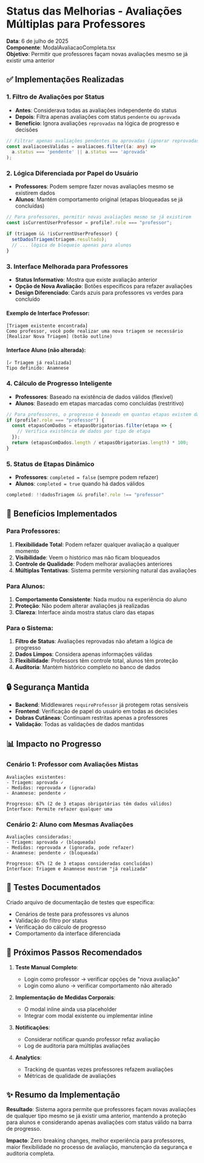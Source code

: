 # Status das Melhorias - Avaliações Múltiplas para Professores

**Data**: 6 de julho de 2025  
**Componente**: ModalAvaliacaoCompleta.tsx  
**Objetivo**: Permitir que professores façam novas avaliações mesmo se já existir uma anterior  

## ✅ Implementações Realizadas

### 1. Filtro de Avaliações por Status
- **Antes**: Considerava todas as avaliações independente do status
- **Depois**: Filtra apenas avaliações com status `pendente` ou `aprovada`
- **Benefício**: Ignora avaliações `reprovadas` na lógica de progresso e decisões

```typescript
// Filtrar apenas avaliações pendentes ou aprovadas (ignorar reprovadas)
const avaliacoesValidas = avaliacoes.filter((a: any) => 
  a.status === 'pendente' || a.status === 'aprovada'
);
```

### 2. Lógica Diferenciada por Papel do Usuário
- **Professores**: Podem sempre fazer novas avaliações mesmo se existirem dados
- **Alunos**: Mantém comportamento original (etapas bloqueadas se já concluídas)

```typescript
// Para professores, permitir novas avaliações mesmo se já existirem
const isCurrentUserProfessor = profile?.role === "professor";

if (triagem && !isCurrentUserProfessor) {
  setDadosTriagem(triagem.resultado);
  // ... lógica de bloqueio apenas para alunos
}
```

### 3. Interface Melhorada para Professores
- **Status Informativo**: Mostra que existe avaliação anterior
- **Opção de Nova Avaliação**: Botões específicos para refazer avaliações
- **Design Diferenciado**: Cards azuis para professores vs verdes para concluído

#### Exemplo de Interface Professor:
```
[Triagem existente encontrada]
Como professor, você pode realizar uma nova triagem se necessário
[Realizar Nova Triagem] (botão outline)
```

#### Interface Aluno (não alterada):
```
[✓ Triagem já realizada]
Tipo definido: Anamnese
```

### 4. Cálculo de Progresso Inteligente
- **Professores**: Baseado na existência de dados válidos (flexível)
- **Alunos**: Baseado em etapas marcadas como concluídas (restritivo)

```typescript
// Para professores, o progresso é baseado em quantas etapas existem dados válidos
if (profile?.role === "professor") {
  const etapasComDados = etapasObrigatorias.filter(etapa => {
    // Verifica existência de dados por tipo de etapa
  });
  return (etapasComDados.length / etapasObrigatorias.length) * 100;
}
```

### 5. Status de Etapas Dinâmico
- **Professores**: `completed = false` (sempre podem refazer)
- **Alunos**: `completed = true` quando há dados válidos

```typescript
completed: !!dadosTriagem && profile?.role !== "professor"
```

## 🎯 Benefícios Implementados

### Para Professores:
1. **Flexibilidade Total**: Podem refazer qualquer avaliação a qualquer momento
2. **Visibilidade**: Veem o histórico mas não ficam bloqueados
3. **Controle de Qualidade**: Podem melhorar avaliações anteriores
4. **Múltiplas Tentativas**: Sistema permite versioning natural das avaliações

### Para Alunos:
1. **Comportamento Consistente**: Nada mudou na experiência do aluno
2. **Proteção**: Não podem alterar avaliações já realizadas
3. **Clareza**: Interface ainda mostra status claro das etapas

### Para o Sistema:
1. **Filtro de Status**: Avaliações reprovadas não afetam a lógica de progresso
2. **Dados Limpos**: Considera apenas informações válidas
3. **Flexibilidade**: Professors têm controle total, alunos têm proteção
4. **Auditoria**: Mantém histórico completo no banco de dados

## 🔒 Segurança Mantida

- **Backend**: Middlewares `requireProfessor` já protegem rotas sensíveis
- **Frontend**: Verificação de papel do usuário em todas as decisões
- **Dobras Cutâneas**: Continuam restritas apenas a professores
- **Validação**: Todas as validações de dados mantidas

## 📊 Impacto no Progresso

### Cenário 1: Professor com Avaliações Mistas
```
Avaliações existentes:
- Triagem: aprovada ✓
- Medidas: reprovada ✗ (ignorada)  
- Anamnese: pendente ✓

Progresso: 67% (2 de 3 etapas obrigatórias têm dados válidos)
Interface: Permite refazer qualquer uma
```

### Cenário 2: Aluno com Mesmas Avaliações
```
Avaliações consideradas:
- Triagem: aprovada ✓ (bloqueada)
- Medidas: reprovada ✗ (ignorada, pode refazer)
- Anamnese: pendente ✓ (bloqueada)

Progresso: 67% (2 de 3 etapas consideradas concluídas)
Interface: Triagem e Anamnese mostram "já realizada"
```

## 🧪 Testes Documentados

Criado arquivo de documentação de testes que especifica:
- Cenários de teste para professores vs alunos
- Validação do filtro por status
- Verificação do cálculo de progresso
- Comportamento da interface diferenciada

## 📝 Próximos Passos Recomendados

1. **Teste Manual Completo**:
   - Login como professor → verificar opções de "nova avaliação"
   - Login como aluno → verificar comportamento não alterado

2. **Implementação de Medidas Corporais**:
   - O modal inline ainda usa placeholder
   - Integrar com modal existente ou implementar inline

3. **Notificações**:
   - Considerar notificar quando professor refaz avaliação
   - Log de auditoria para múltiplas avaliações

4. **Analytics**:
   - Tracking de quantas vezes professores refazem avaliações
   - Métricas de qualidade de avaliações

## ✨ Resumo da Implementação

**Resultado**: Sistema agora permite que professores façam novas avaliações de qualquer tipo mesmo se já existir uma anterior, mantendo a proteção para alunos e considerando apenas avaliações com status válido na barra de progresso.

**Impacto**: Zero breaking changes, melhor experiência para professores, maior flexibilidade no processo de avaliação, manutenção da segurança e auditoria completa.
